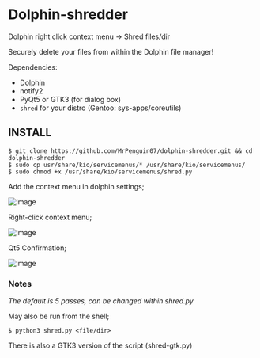 # Dolphin-shredder
Dolphin right click context menu -> Shred files/dir

Securely delete your files from within the Dolphin file manager!

Dependencies: 
- Dolphin
- notify2
- PyQt5 or GTK3 (for dialog box)
- `shred` for your distro (Gentoo: sys-apps/coreutils)

## INSTALL
```
$ git clone https://github.com/MrPenguin07/dolphin-shredder.git && cd dolphin-shredder
$ sudo cp usr/share/kio/servicemenus/* /usr/share/kio/servicemenus/
$ sudo chmod +x /usr/share/kio/servicemenus/shred.py
```
Add the context menu in dolphin settings;

![image](https://github.com/MrPenguin07/dolphin-shredder/assets/127086564/505c97c7-68d0-4bd8-8b23-ea14f575a244)

Right-click context menu;

![image](https://github.com/MrPenguin07/dolphin-shredder/assets/127086564/7736015e-c175-456a-9a78-7229b60e6895)

Qt5 Confirmation;

![image](https://github.com/MrPenguin07/dolphin-shredder/assets/127086564/2ead02c7-2510-486e-8fe5-5e86f99d13ff)



### Notes
_The default is 5 passes, can be changed within shred.py_

May also be run from the shell;

`$ python3 shred.py <file/dir>`

There is also a GTK3 version of the script (shred-gtk.py) 
